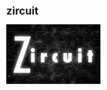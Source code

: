 # zircuit

<img src="https://github.com/labyrinthinesecurity/zircuit/blob/main/zircuit.png" width="50%">


